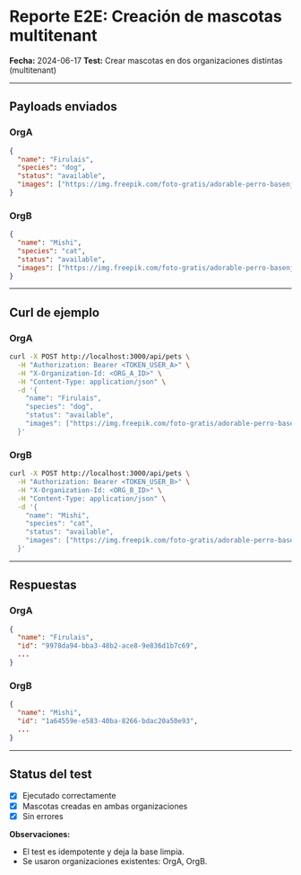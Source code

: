 # Reporte E2E: Creación de mascotas multitenant

**Fecha:** 2024-06-17
**Test:** Crear mascotas en dos organizaciones distintas (multitenant)

---

## **Payloads enviados**

### OrgA
```json
{
  "name": "Firulais",
  "species": "dog",
  "status": "available",
  "images": ["https://img.freepik.com/foto-gratis/adorable-perro-basenji-marron-blanco-sonriendo-dando-maximo-cinco-aislado-blanco_346278-1657.jpg"]
}
```

### OrgB
```json
{
  "name": "Mishi",
  "species": "cat",
  "status": "available",
  "images": ["https://img.freepik.com/foto-gratis/adorable-perro-basenji-marron-blanco-sonriendo-dando-maximo-cinco-aislado-blanco_346278-1657.jpg"]
}
```

---

## **Curl de ejemplo**

### OrgA
```bash
curl -X POST http://localhost:3000/api/pets \
  -H "Authorization: Bearer <TOKEN_USER_A>" \
  -H "X-Organization-Id: <ORG_A_ID>" \
  -H "Content-Type: application/json" \
  -d '{
    "name": "Firulais",
    "species": "dog",
    "status": "available",
    "images": ["https://img.freepik.com/foto-gratis/adorable-perro-basenji-marron-blanco-sonriendo-dando-maximo-cinco-aislado-blanco_346278-1657.jpg"]
  }'
```

### OrgB
```bash
curl -X POST http://localhost:3000/api/pets \
  -H "Authorization: Bearer <TOKEN_USER_B>" \
  -H "X-Organization-Id: <ORG_B_ID>" \
  -H "Content-Type: application/json" \
  -d '{
    "name": "Mishi",
    "species": "cat",
    "status": "available",
    "images": ["https://img.freepik.com/foto-gratis/adorable-perro-basenji-marron-blanco-sonriendo-dando-maximo-cinco-aislado-blanco_346278-1657.jpg"]
  }'
```

---

## **Respuestas**

### OrgA
```json
{
  "name": "Firulais",
  "id": "9978da94-bba3-48b2-ace8-9e836d1b7c69",
  ...
}
```

### OrgB
```json
{
  "name": "Mishi",
  "id": "1a64559e-e583-40ba-8266-bdac20a50e93",
  ...
}
```

---

## **Status del test**

- [x] Ejecutado correctamente
- [x] Mascotas creadas en ambas organizaciones
- [x] Sin errores

**Observaciones:**
- El test es idempotente y deja la base limpia.
- Se usaron organizaciones existentes: OrgA, OrgB. 